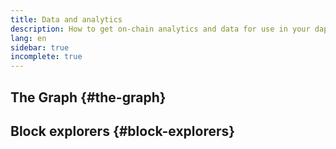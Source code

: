 ```yaml
---
title: Data and analytics
description: How to get on-chain analytics and data for use in your dapps
lang: en
sidebar: true
incomplete: true
---
```


## The Graph {#the-graph}

## Block explorers {#block-explorers}
